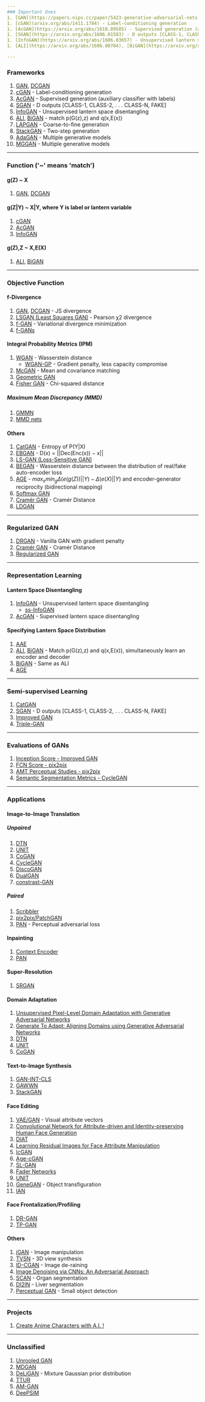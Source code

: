 ```yaml
---
### Important Ones
1. [GAN](https://papers.nips.cc/paper/5423-generative-adversarial-nets.pdf), [DCGAN](https://arxiv.org/abs/1511.06434)
1. [cGAN](arxiv.org/abs/1411.1784) - Label-conditioning generation
1. [AcGAN](https://arxiv.org/abs/1610.09585) - Supervised generation (auxiliary classifier with labels)
1. [SGAN](https://arxiv.org/abs/1606.01583) - D outputs [CLASS-1, CLASS-2, . . . CLASS-N, FAKE]
1. [InfoGAN](https://arxiv.org/abs/1606.03657) - Unsupervised lantern space disentangling
1. [ALI](https://arxiv.org/abs/1606.00704), [BiGAN](https://arxiv.org/abs/1605.09782) - Match p(G(z),z) and q(x,E(x)), simultaneously learn an encoder and decoder

---
```

### Frameworks
1. [GAN](https://papers.nips.cc/paper/5423-generative-adversarial-nets.pdf), [DCGAN](https://arxiv.org/abs/1511.06434)
1. [cGAN](arxiv.org/abs/1411.1784) - Label-conditioning generation
1. [AcGAN](https://arxiv.org/abs/1610.09585) - Supervised generation (auxiliary classifier with labels)
1. [SGAN](https://arxiv.org/abs/1606.01583) - D outputs [CLASS-1, CLASS-2, . . . CLASS-N, FAKE]
1. [InfoGAN](https://arxiv.org/abs/1606.03657) - Unsupervised lantern space disentangling
1. [ALI](https://arxiv.org/abs/1606.00704), [BiGAN](https://arxiv.org/abs/1605.09782) - match p(G(z),z) and q(x,E(x))
1. [LAPGAN](http://papers.nips.cc/paper/5773-deep-generative-image-models-using-a-laplacian-pyramid-of-adversarial-networks.pdf) - Coarse-to-fine generation <!-- TODO -->
1. [StackGAN](https://arxiv.org/abs/1612.03242) - Two-step generation <!-- TODO -->
1. [AdaGAN](https://arxiv.org/abs/1701.02386) - Multiple generative models <!-- TODO -->
1. [MGGAN](http://arxiv.org/abs/1708.02556) - Multiple generative models <!-- TODO -->


---
### Function ('~' means 'match')

#### g(Z) ~ X
1. [GAN](https://papers.nips.cc/paper/5423-generative-adversarial-nets.pdf), [DCGAN](https://arxiv.org/abs/1511.06434)

#### g(Z|Y) ~ X|Y, where Y is label or lantern variable
1. [cGAN](arxiv.org/abs/1411.1784)
1. [AcGAN](https://arxiv.org/abs/1610.09585)
1. [InfoGAN](https://arxiv.org/abs/1606.03657)

#### g(Z),Z ~ X,E(X)
1. [ALI](https://arxiv.org/abs/1606.00704), [BiGAN](https://arxiv.org/abs/1605.09782)


---
### Objective Function

#### f-Divergence
1. [GAN](https://papers.nips.cc/paper/5423-generative-adversarial-nets.pdf), [DCGAN](https://arxiv.org/abs/1511.06434) - JS divergence
1. [LSGAN (Least Squares GAN)](https://pdfs.semanticscholar.org/0bbc/35bdbd643fb520ce349bdd486ef2c490f1fc.pdf) - Pearson χ2 divergence
1. [f-GAN](https://arxiv.org/abs/1606.00709) - Variational divergence minimization
1. [f-GANs](https://arxiv.org/abs/1707.04385)

#### Integral Probability Metrics (IPM)
1. [WGAN](https://arxiv.org/abs/1701.07875) - Wasserstein distance
    - [WGAN-GP](https://arxiv.org/abs/1704.00028) - Gradient penalty, less capacity compromise
1. [McGAN](https://arxiv.org/abs/1702.08398) - Mean and covariance matching
1. [Geometric GAN](https://arxiv.org/abs/1705.02894)
1. [Fisher GAN](https://arxiv.org/abs/1705.09675) - Chi-squared distance
##### Maximum Mean Discrepancy (MMD)
1. [GMMN](http://proceedings.mlr.press/v37/li15.pdf)
1. [MMD nets](https://arxiv.org/abs/1505.03906)

#### Others
1. [CatGAN](https://arxiv.org/abs/1511.06390) - Entropy of P(Y|X)
1. [EBGAN](https://arxiv.org/abs/1609.03126) - D(x) = ||Dec(Enc(x)) − x||
1. [LS-GAN (Loss-Sensitive GAN)](https://arxiv.org/abs/1701.06264)
1. [BEGAN](https://arxiv.org/abs/1703.10717) - Wasserstein distance between the distribution of real/fake auto-encoder loss
1. [AGE](https://arxiv.org/abs/1704.02304) - $max_emin_g\Delta(e(g(Z))||Y)-\Delta(e(X)||Y)$ and encoder-generator reciprocity (bidirectional mapping)
1. [Softmax GAN](https://arxiv.org/abs/1704.06191)
1. [Cramér GAN](https://arxiv.org/abs/1705.10743) - Cramér Distance
1. [LDGAN](https://arxiv.org/abs/1705.10743)


---
### Regularized GAN
1. [DRGAN](https://arxiv.org/abs/1705.07215) - Vanilla GAN with gradient penalty
1. [Cramér GAN](https://arxiv.org/abs/1705.10743) - Cramér Distance
1. [Regularized GAN](https://arxiv.org/abs/1705.09367)


---
### Representation Learning

#### Lantern Space Disentangling
1. [InfoGAN](https://arxiv.org/abs/1606.03657) - Unsupervised lantern space disentangling
    - [ss-InfoGAN](https://arxiv.org/abs/1707.04487)
1. [AcGAN](https://arxiv.org/abs/1610.09585) - Supervised lantern space disentangling

#### Specifying Lantern Space Distribution
1. [AAE](https://arxiv.org/abs/1511.06390)
1. [ALI](https://arxiv.org/abs/1606.00704), [BiGAN](https://arxiv.org/abs/1605.09782) - Match p(G(z),z) and q(x,E(x)), simultaneously learn an encoder and decoder
1. [BiGAN](https://arxiv.org/abs/1605.09782) - Same as ALI
1. [AGE](https://arxiv.org/abs/1704.02304)


--- 
### Semi-supervised Learning
1. [CatGAN](https://arxiv.org/abs/1511.06390)
1. [SGAN](https://arxiv.org/abs/1606.01583) - D outputs [CLASS-1, CLASS-2, . . . CLASS-N, FAKE]
1. [Improved GAN](https://arxiv.org/abs/1606.03498)
1. [Triple-GAN](https://arxiv.org/abs/1703.02291)



---
### Evaluations of GANs
1. [Inception Score - Improved GAN](https://arxiv.org/abs/1606.03498)
1. [FCN Score - pix2pix](https://arxiv.org/pdf/1611.07004.pdf)
1. [AMT Perceptual Studies - pix2pix](https://arxiv.org/pdf/1611.07004.pdf)
1. [Semantic Segmentation Metrics - CycleGAN](https://arxiv.org/abs/1703.10593)


---
### Applications

#### Image-to-Image Translation
##### Unpaired
1. [DTN](https://arxiv.org/abs/1611.02200)
1. [UNIT](arxiv.org/abs/1703.00848)
1. [CoGAN](http://papers.nips.cc/paper/6544-coupled-generative-adversarial-networks)
1. [CycleGAN](https://arxiv.org/abs/1703.10593)
1. [DiscoGAN](https://arxiv.org/abs/1703.05192)
1. [DualGAN](https://arxiv.org/abs/1704.02510)
1. [constrast-GAN](https://arxiv.org/abs/1708.00315)
##### Paired
1. [Scribbler](https://arxiv.org/abs/1612.00835)
1. [pix2pix/PatchGAN](https://arxiv.org/abs/1611.07004)
1. [PAN](https://arxiv.org/abs/1706.09138) - Perceptual adversarial loss

#### Inpainting
1. [Context Encoder](http://www.cv-foundation.org/openaccess/content_cvpr_2016/html/Pathak_Context_Encoders_Feature_CVPR_2016_paper.html)
1. [PAN](https://arxiv.org/abs/1706.09138)

#### Super-Resolution
1. [SRGAN](https://arxiv.org/abs/1609.04802)

#### Domain Adaptation
1. [Unsupervised Pixel-Level Domain Adaptation with Generative Adversarial Networks](https://arxiv.org/abs/1612.05424)
1. [Generate To Adapt: Aligning Domains using Generative Adversarial Networks](https://arxiv.org/abs/1704.01705)
1. [DTN](https://arxiv.org/abs/1611.02200)
1. [UNIT](arxiv.org/abs/1703.00848)
1. [CoGAN](http://papers.nips.cc/paper/6544-coupled-generative-adversarial-networks)

#### Text-to-Image Synthesis
1. [GAN-INT-CLS](http://proceedings.mlr.press/v48/reed16.pdf)
1. [GAWWN](http://papers.nips.cc/paper/6111-learning-what-and-where-to-draw)
1. [StackGAN](https://arxiv.org/abs/1612.03242)

#### Face Editing
1. [VAE/GAN](https://arxiv.org/abs/1512.09300) - Visual attribute vectors
1. [Convolutional Network for Attribute-driven and Identity-preserving Human Face Generation](https://arxiv.org/abs/1608.06434)
1. [DIAT](https://arxiv.org/abs/1610.05586)
1. [Learning Residual Images for Face Attribute Manipulation](https://arxiv.org/abs/1612.05363)
1. [IcGAN](https://arxiv.org/abs/1611.06355)
1. [Age-cGAN](https://arxiv.org/abs/1702.01983)
1. [SL-GAN](https://arxiv.org/abs/1704.02166)
1. [Fader Networks](https://arxiv.org/abs/1706.00409)
1. [UNIT](arxiv.org/abs/1703.00848)
1. [GeneGAN](https://arxiv.org/abs/1705.04932) - Object transfiguration 
1. [IAN](https://arxiv.org/abs/1609.07093)

#### Face Frontalization/Profiling
1. [DR-GAN](http://cvlab.cse.msu.edu/pdfs/Tran_Yin_Liu_CVPR2017.pdf)
1. [TP-GAN](https://arxiv.org/abs/1704.04086)

#### Others
1. [iGAN](https://link.springer.com/chapter/10.1007/978-3-319-46454-1_36) - Image manipulation
1. [TVSN](https://arxiv.org/abs/1703.02921) - 3D view synthesis
1. [ID-CGAN](https://arxiv.org/abs/1701.05957) - Image de-raining
1. [Image Denoising via CNNs: An Adversarial Approach](https://arxiv.org/abs/1708.00159)
1. [SCAN](https://arxiv.org/abs/1703.08770) - Organ segmentation
1. [DI2IN](arxiv.org/abs/1707.08037) - Liver segmentation
1. [Perceptual GAN](https://arxiv.org/abs/1706.05274) - Small object detection


---
### Projects
1. [Create Anime Characters with A.I. !](http://make.girls.moe/technical_report.pdf)


---
### Unclassified
1. [Unrooled GAN](https://arxiv.org/abs/1611.02163)
1. [MDGAN](https://arxiv.org/abs/1612.02136)
1. [DeLiGAN](https://arxiv.org/abs/1706.02071) - Mixture Gaussian prior distribution
1. [TTUR](https://arxiv.org/abs/1706.08500)
1. [AM-GAN](https://arxiv.org/abs/1703.02000)
1. [DeePSiM](http://arxiv.org/abs/1602.02644)